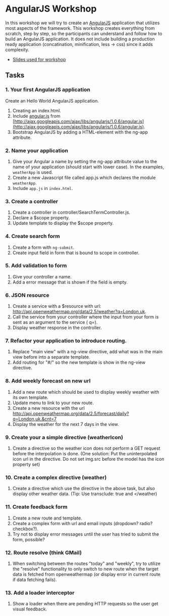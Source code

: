 AngularJS Workshop
==================

In this workshop we will try to create an [AngularJS](http://angularjs.org/) application that utilizes most aspects of the framework.
This workshop creates everything from scratch, step by step, so the participants can understand and follow how to build an AngularJS application.
It does not include building a production ready application (concatination, minification, less -> css) since it adds complexity.


* [Slides used for workshop](http://kozmic.github.io/angularjs-workshop/)

## Tasks


### 1. Your first AngularJS application

Create an Hello World AngularJS application.

1. Creating an index.html.
2. Include [angular.js](http://ajax.googleapis.com/ajax/libs/angularjs/1.0.6/angular.js) from [http://ajax.googleapis.com/ajax/libs/angularjs/1.0.6/angular.js](http://ajax.googleapis.com/ajax/libs/angularjs/1.0.6/angular.js).
3. Bootstrap AngularJS by adding a HTML-element with the ng-app attribute.

### 2. Name your application

1. Give your Angular a name by setting the ng-app attribute value to the name of your application (should start with lower case). In the examples, `weatherApp` is used.
2. Create a new Javascript file called app.js which declares the module `weatherApp`.
3. Include `app.js` in `index.html`.

### 3. Create a controller

1. Create a controller in controller/SearchTermController.js.
2. Declare a $scope property.
3. Update template to display the $scope property.


### 4. Create search form

1. Create a form with `ng-submit`.
2. Create input field in form that is bound to scope in controller.

### 5. Add validation to form
1. Give your controller a name.
2. Add a error message that is shown if the field is empty.

### 6. JSON resource
1. Create a service with a $resource with url: http://api.openweathermap.org/data/2.5/weather?q=London,uk.
2. Call the service from your controller where the input from your form is sent as an argument to the service ( q=<form-input>).
3. Display weather response in the controller.

### 7. Refactor your application to introduce routing.
1. Replace "main view" with a ng-view directive, add what was in the main view before into a separate template.
2. Add routing for "#/" so the new template is show in the ng-view directive.

### 8. Add weekly forecast on new url
1. Add a new route which should be used to display weekly weather with its own template.
2. Update menu to link to your new route.
3. Create a new resource with the url http://api.openweathermap.org/data/2.5/forecast/daily?q=London,uk.&cnt=7
4. Display the weather for the next 7 days in the view.

### 9. Create your a simple directive (weatherIcon)
1. Create a directive so the weather icon does not perform a GET request before the interpolation is done.
(One solution: Put the uninterpolated icon url in the directive. Do not set img.src before the model has the icon property set)

### 10. Create a complex directive (weather)
1. Create a directive which use the directive in the above task, but also display other weather data.
(Tip: Use transclude: true and <weather><weatherIcon/></weather)

### 11. Create feedback form
1. Create a new route and template.
2. Create a complex form with url and email inputs (dropdown? radio? checkbox?).
3. Try not to display error messages until the user has tried to submit the form, possible?

### 12. Route resolve (think GMail)
1. When switching between the routes "today" and "weekly", try to utilize the "resolve" functionality to only switch to new route when the target data is fetched from openweathermap (or display error in current route if data fetching fails).

### 13. Add a loader interceptor
1. Show a loader when there are pending HTTP requests so the user get visual feedback.
